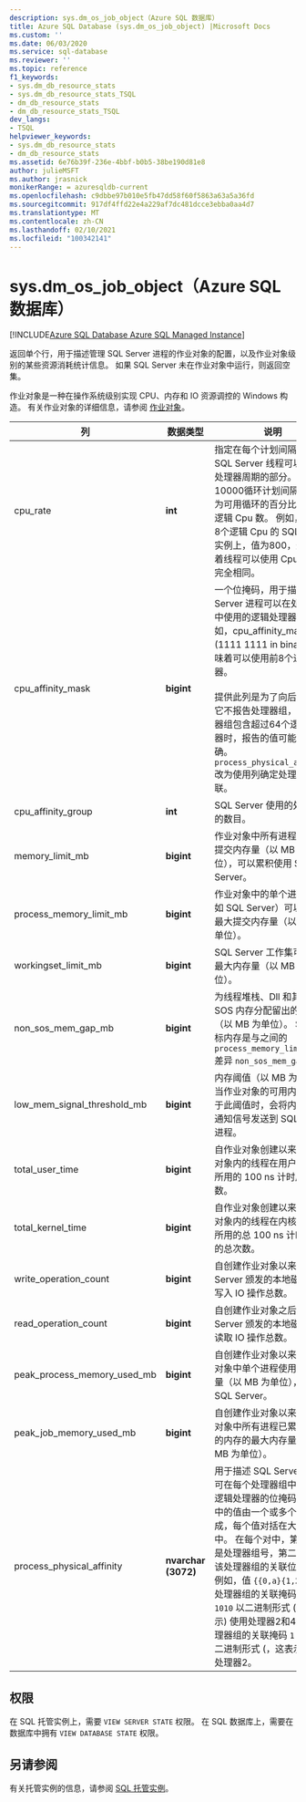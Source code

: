 ```yaml
---
description: sys.dm_os_job_object（Azure SQL 数据库）
title: Azure SQL Database (sys.dm_os_job_object) |Microsoft Docs
ms.custom: ''
ms.date: 06/03/2020
ms.service: sql-database
ms.reviewer: ''
ms.topic: reference
f1_keywords:
- sys.dm_db_resource_stats
- sys.dm_db_resource_stats_TSQL
- dm_db_resource_stats
- dm_db_resource_stats_TSQL
dev_langs:
- TSQL
helpviewer_keywords:
- sys.dm_db_resource_stats
- dm_db_resource_stats
ms.assetid: 6e76b39f-236e-4bbf-b0b5-38be190d81e8
author: julieMSFT
ms.author: jrasnick
monikerRange: = azuresqldb-current
ms.openlocfilehash: c9dbbe97b010e5fb47dd58f60f5863a63a5a36fd
ms.sourcegitcommit: 917df4ffd22e4a229af7dc481dcce3ebba0aa4d7
ms.translationtype: MT
ms.contentlocale: zh-CN
ms.lasthandoff: 02/10/2021
ms.locfileid: "100342141"
---
```

# <a name="sysdm_os_job_object-azure-sql-database"></a>sys.dm_os_job_object（Azure SQL 数据库）
[!INCLUDE[Azure SQL Database Azure SQL Managed Instance](../../includes/applies-to-version/asdb-asdbmi.md)]

返回单个行，用于描述管理 SQL Server 进程的作业对象的配置，以及作业对象级别的某些资源消耗统计信息。 如果 SQL Server 未在作业对象中运行，则返回空集。

作业对象是一种在操作系统级别实现 CPU、内存和 IO 资源调控的 Windows 构造。 有关作业对象的详细信息，请参阅 [作业对象](/windows/desktop/ProcThread/job-objects)。
  
|列|数据类型|说明|  
|-------------|---------------|-----------------|  
|cpu_rate|**int**|指定在每个计划间隔期间 SQL Server 线程可以使用的处理器周期的部分。 此值在10000循环计划间隔内报告为可用循环的百分比，乘以逻辑 Cpu 数。 例如，在具有8个逻辑 Cpu 的 SQL Server 实例上，值为800，这意味着线程可以使用 Cpu 的容量完全相同。|
|cpu_affinity_mask|**bigint**|一个位掩码，用于描述 SQL Server 进程可以在处理器组中使用的逻辑处理器。 例如，cpu_affinity_mask 255 (1111 1111 in binary) 意味着可以使用前8个逻辑处理器。 <br /><br />提供此列是为了向后兼容。 它不报告处理器组，当处理器组包含超过64个逻辑处理器时，报告的值可能不正确。 `process_physical_affinity`改为使用列确定处理器关联。|
|cpu_affinity_group|**int**|SQL Server 使用的处理器组的数目。|
|memory_limit_mb|**bigint**|作业对象中所有进程的最大提交内存量（以 MB 为单位），可以累积使用 SQL Server。| 
|process_memory_limit_mb |**bigint**|作业对象中的单个进程（例如 SQL Server）可以使用的最大提交内存量（以 MB 为单位）。|
|workingset_limit_mb |**bigint**|SQL Server 工作集可使用的最大内存量（以 MB 为单位）。|
|non_sos_mem_gap_mb|**bigint**|为线程堆栈、Dll 和其他非 SOS 内存分配留出的内存量（以 MB 为单位）。 SOS 目标内存是与之间的 `process_memory_limit_mb` 差异 `non_sos_mem_gap_mb` 。| 
|low_mem_signal_threshold_mb|**bigint**|内存阈值（以 MB 为单位）。 当作业对象的可用内存量低于此阈值时，会将内存不足通知信号发送到 SQL Server 进程。 |
|total_user_time|**bigint**|自作业对象创建以来，作业对象内的线程在用户模式下所用的 100 ns 计时周期总数。 |
|total_kernel_time |**bigint**|自作业对象创建以来，作业对象内的线程在内核模式下所用的总 100 ns 计时周期的总次数。 |
|write_operation_count |**bigint**|自创建作业对象以来 SQL Server 颁发的本地磁盘上的写入 IO 操作总数。 |
|read_operation_count |**bigint**|自创建作业对象之后 SQL Server 颁发的本地磁盘上的读取 IO 操作总数。 |
|peak_process_memory_used_mb|**bigint**|自创建作业对象以来，作业对象中单个进程使用的内存量（以 MB 为单位），例如 SQL Server。| 
|peak_job_memory_used_mb|**bigint**|自创建作业对象以来，作业对象中所有进程已累积使用的内存的最大内存量（以 MB 为单位）。|
|process_physical_affinity|**nvarchar (3072)**|用于描述 SQL Server 进程可在每个处理器组中使用的逻辑处理器的位掩码。 此列中的值由一个或多个值对组成，每个值对括在大括号中。 在每个对中，第一个值是处理器组号，第二个值是该处理器组的关联位掩码。 例如，值 `{{0,a}{1,2}}` 表示处理器组的关联掩码 `0` `a` `1010` 以二进制形式 (，这表示) 使用处理器2和4，而处理器组的关联掩码 `1` `2` `10` 以二进制形式 (，这表示使用) 处理器2。|
  
## <a name="permissions"></a>权限  
在 SQL 托管实例上，需要 `VIEW SERVER STATE` 权限。 在 SQL 数据库上，需要在数据库中拥有 `VIEW DATABASE STATE` 权限。  
 
## <a name="see-also"></a>另请参阅  

有关托管实例的信息，请参阅 [SQL 托管实例](/azure/sql-database/sql-database-managed-instance)。
